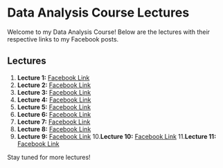 # Data Analysis Course Lectures  

Welcome to my Data Analysis Course! Below are the lectures with their respective links to my Facebook posts.  

## Lectures  

1. **Lecture 1:** [Facebook Link](https://www.facebook.com/iCodeguru/videos/1236192064340759/)  
2. **Lecture 2:** [Facebook Link](https://fb.watch/wn-KTJmBck/)  
3. **Lecture 3:** [Facebook Link](https://fb.watch/wrWJkzhfDF/)  
4. **Lecture 4:** [Facebook Link](https://fb.watch/wzS08o5V1r/)  
5. **Lecture 5:** [Facebook Link](https://fb.watch/wGre1plaiV/)
6. **Lecture 6:** [Facebook Link](https://fb.watch/wHOCPsRyCS/)
7. **Lecture 7:** [Facebook Link](https://fb.watch/wKoISELUwj/)
8. **Lecture 8:** [Facebook Link](https://fb.watch/wSiJbfxCAF/)
9. **Lecture 9:** [Facebook Link](https://fb.watch/w_2lO2jpmN/)
10.**Lecture 10:** [Facebook Link](https://fb.watch/w_EWLD2WZk/) 
11.**Lecture 11:** [Facebook Link](https://fb.watch/w-yUvwcZv0/) 

Stay tuned for more lectures!  
